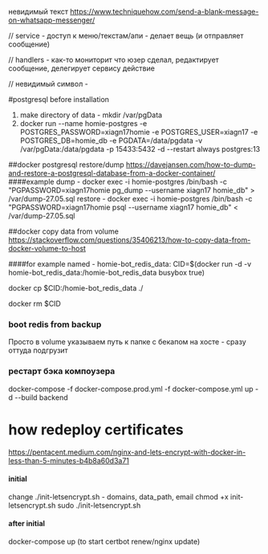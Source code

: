 невидимый текст
https://www.techniquehow.com/send-a-blank-message-on-whatsapp-messenger/

// service - доступ к меню/текстам/апи - делает вещь (и отправляет сообщение)

// handlers - как-то мониторит что юзер сделал, редактирует сообщение, делегирует сервису действие


// невидимый символ - &#8205;

#postgresql before installation
1. make directory of data - mkdir /var/pgData
2. docker run --name homie-postgres -e POSTGRES_PASSWORD=xiagn17homie -e POSTGRES_USER=xiagn17 -e POSTGRES_DB=homie_db -e PGDATA=/data/pgdata -v /var/pgData:/data/pgdata -p 15433:5432 -d --restart always postgres:13

##docker postgresql restore/dump
https://davejansen.com/how-to-dump-and-restore-a-postgresql-database-from-a-docker-container/
####example
dump - docker exec -i homie-postgres /bin/bash -c "PGPASSWORD=xiagn17homie pg_dump --username xiagn17 homie_db" > /var/dump-27.05.sql
restore - docker exec -i homie-postgres /bin/bash -c "PGPASSWORD=xiagn17homie psql --username xiagn17 homie_db" < /var/dump-27.05.sql

##docker copy data from volume
https://stackoverflow.com/questions/35406213/how-to-copy-data-from-docker-volume-to-host

####for example named - homie-bot_redis_data:
CID=$(docker run -d -v homie-bot_redis_data:/homie-bot_redis_data busybox true)

docker cp $CID:/homie-bot_redis_data ./

docker rm $CID

### boot redis from backup 
Просто в volume указываем путь к папке с бекапом на хосте - сразу оттуда подгрузит


### рестарт бэка компоузера
docker-compose -f docker-compose.prod.yml -f docker-compose.yml up -d --build backend

# how redeploy certificates
https://pentacent.medium.com/nginx-and-lets-encrypt-with-docker-in-less-than-5-minutes-b4b8a60d3a71
#### initial
change ./init-letsencrypt.sh - domains, data_path, email
chmod +x init-letsencrypt.sh
sudo ./init-letsencrypt.sh
#### after initial
docker-compose up (to start certbot renew/nginx update)
